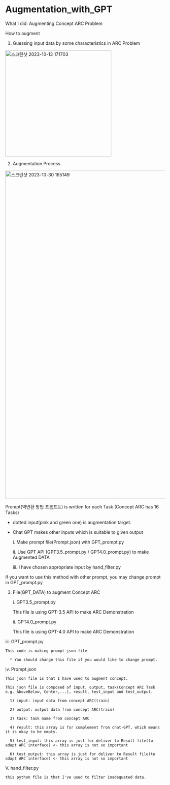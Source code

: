 # Augmentation_with_GPT

What I did: Augmenting Concept ARC Problem

How to augment
1. Guessing input data by some characteristics in ARC Problem

<img width="334" alt="스크린샷 2023-10-13 171703" src="https://github.com/GIST-DSLab/Augmentation_with_GPT/assets/126467193/4f312bd3-0cec-4331-a0ee-9751b13805d0">

2. Augmentation Process

<img width="1033" alt="스크린샷 2023-10-30 165149" src="https://github.com/GIST-DSLab/Augmentation_with_GPT/assets/126467193/6869b0cb-2777-419b-80b4-2d7480276b75">

Prompt(역변환 방법 프롬프트) is written for each Task (Concept ARC has 16 Tasks)

* dotted input(pink and green one) is augmentation target.
* Chat GPT makes other inputs which is suitable to given output

  i. Make prompt file(Prompt.json) with GPT_prompt.py
  
  ii. Use GPT API (GPT3.5_prompt.py / GPT4.0_prompt.py) to make Augmented DATA
  
  iii. I have chosen appropriate input by hand_filter.py


If you want to use this method with other prompt, you may change prompt in GPT_prompt.py

3. File(GPT_DATA) to augment Concept ARC

   i. GPT3.5_prompt.py

     This file is using GPT-3.5 API to make ARC Demonstration

   ii. GPT4.0_prompt.py

     This file is using GPT-4.0 API to make ARC Demonstration

  iii. GPT_prompt.py

    This code is making prompt json file

      * You should change this file if you would like to change prompt.

  iv. Prompt.json

    This json file is that I have used to augment concept.

    This json file is composed of input, output, task(Concept ARC Task e.g. AboveBelow, Center,...), result, test_input and test_output.

      1) input: input data from concept ARC(train)
        
      2) output: output data from concept ARC(train)

      3) task: task name from concept ARC

      4) result: this array is for complement from chat-GPT, which means it is okay to be empty.

      5) test_input: this array is just for deliver to Result file(to adapt ARC interface) <- this array is not so important

      6) test_output: this array is just for deliver to Result file(to adapt ARC interface) <- this array is not so important

  V. hand_filter.py

    this python file is that I've used to filter inadequated data.
